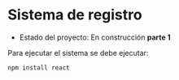 <h1> Sistema de registro</h1>

- Estado del proyecto: En construcción **parte 1**

Para ejecutar el sistema se debe ejecutar:

```npm install react```
